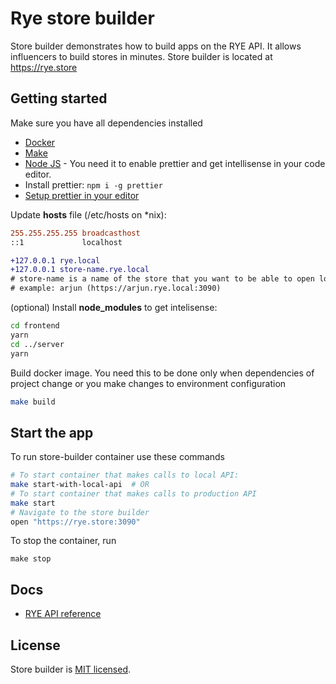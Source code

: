 # Rye store builder

Store builder demonstrates how to build apps on the RYE API. It allows influencers to build stores
in minutes. Store builder is located at https://rye.store

## Getting started

Make sure you have all dependencies installed

- [Docker](https://www.docker.com/get-started/)
- [Make](https://www.gnu.org/software/make/)
- [Node JS](https://nodejs.org/en/) - You need it to enable prettier and get intellisense in your code editor.
- Install prettier: `npm i -g prettier`
- [Setup prettier in your editor](https://prettier.io/docs/en/editors.html)

Update **hosts** file (/etc/hosts on \*nix):

```diff
255.255.255.255 broadcasthost
::1             localhost

+127.0.0.1 rye.local
+127.0.0.1 store-name.rye.local
# store-name is a name of the store that you want to be able to open locally.
# example: arjun (https://arjun.rye.local:3090)
```

(optional) Install **node_modules** to get intelisense:

```sh
cd frontend
yarn
cd ../server
yarn
```

Build docker image. You need this to be done only when dependencies of project change or you make changes to environment
configuration

```sh
make build
```

## Start the app

To run store-builder container use these commands

```sh
# To start container that makes calls to local API:
make start-with-local-api  # OR
# To start container that makes calls to production API
make start
# Navigate to the store builder
open "https://rye.store:3090"
```

To stop the container, run

```
make stop
```

## Docs

- [RYE API reference](https://store-builder.api.rye.com/swagger-ui/)

## License

Store builder is [MIT licensed](/LICENSE).
